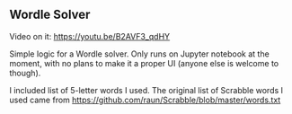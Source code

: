 ## Wordle Solver

Video on it: https://youtu.be/B2AVF3_qdHY

Simple logic for a Wordle solver. Only runs on Jupyter notebook at the moment, with no plans to make it a proper UI (anyone else is welcome to though).

I included list of 5-letter words I used. The original list of Scrabble words I used came from https://github.com/raun/Scrabble/blob/master/words.txt
